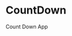 # CountDown
 Count Down App
     
        
                                        
                                      
                                     
                          
                  
        
 
 
  
